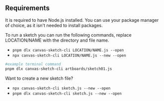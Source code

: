 ## Requirements
It is required to have Node.js installed.
You can use your package manager of choice, as it isn't needed to install packages.

To run a sketch you can run the following commands, replace LOCATION/NAME with the directory and file name.
* `pnpm dlx canvas-sketch-cli LOCATION/NAME.js --open`
* `npx canvas-sketch-cli LOCATION/NAME.js --new --open`

```BASH
#example terminal command 
pnpm dlx canvas-sketch-cli artboards/sketch01.js
```

Want to create a new sketch file?
* `npx canvas-sketch-cli sketch.js --new --open`
* `pnpm dlx canvas-sketch-cli sketch.js --new --open`
